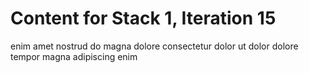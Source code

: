 # Content for Stack 1, Iteration 15
enim amet nostrud do magna dolore consectetur dolor ut dolor dolore tempor magna adipiscing enim 
